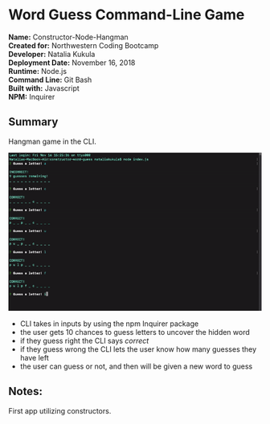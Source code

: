 # Word Guess Command-Line Game 

**Name:** Constructor-Node-Hangman \
**Created for:** Northwestern Coding Bootcamp \
**Developer:** Natalia Kukula \
**Deployment Date:**  November 16, 2018 \
**Runtime:** Node.js\
**Command Line:** Git Bash\
**Built with:** Javascript \
**NPM:** Inquirer

## Summary
Hangman game in the CLI. 

![Hangman](assets/hangman.gif)
* CLI takes in inputs by using the npm Inquirer package
* the user gets 10 chances to guess letters to uncover the hidden word
* if they guess right the CLI says _correct_
* if they guess wrong the CLI lets the user know how many guesses they have left
* the user can guess or not, and then will be given a new word to guess

## Notes:
First app utilizing constructors.
